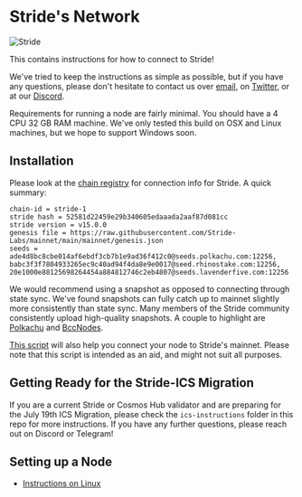 # Stride's Network

![Stride](assets/stride-banner.png)

This contains instructions for how to connect to Stride!

We've tried to keep the instructions as simple as possible, but if you have any questions, please don't hesitate to contact us over [email](mailto:hello@stridelabs.co), on [Twitter](https://twitter.com/stride_zone), or at our [Discord](https://stride.zone/discord).

Requirements for running a node are fairly minimal. You should have a 4 CPU 32 GB RAM machine. We've only tested this build on OSX and Linux machines, but we hope to support Windows soon.


## Installation

Please look at the [chain registry](https://github.com/cosmos/chain-registry/tree/master/stride) for connection info for Stride. A quick summary:

    chain-id = stride-1
    stride hash = 52581d22459e29b340605edaaada2aaf87d081cc
    stride version = v15.0.0
    genesis file = https://raw.githubusercontent.com/Stride-Labs/mainnet/main/mainnet/genesis.json
    seeds = ade4d8bc8cbe014af6ebdf3cb7b1e9ad36f412c0@seeds.polkachu.com:12256, babc3f3f7804933265ec9c40ad94f4da8e9e0017@seed.rhinostake.com:12256, 20e1000e88125698264454a884812746c2eb4807@seeds.lavenderfive.com:12256

We would recommend using a snapshot as opposed to connecting through state sync. We've found snapshots can fully catch up to mainnet slightly more consistently than state sync. Many members of the Stride community consistently upload high-quality snapshots. A couple to highlight are [Polkachu](https://polkachu.com/tendermint_snapshots/stride) and [BccNodes](https://bccnodes.com/m/stride/#snapshot).

[This script](https://github.com/Stride-Labs/mainnet/blob/main/mainnet/join_stride.sh) will also help you connect your node to Stride's mainnet. Please note that this script is intended as an aid, and might not suit all purposes. 

## Getting Ready for the Stride-ICS Migration

If you are a current Stride or Cosmos Hub validator and are preparing for the July 19th ICS Migration, please check the `ics-instructions` folder in this repo for more instructions. If you have any further questions, please reach out on Discord or Telegram!

## Setting up a Node
- [Instructions on Linux](https://github.com/Stride-Labs/mainnet/tree/main/mainnet)
